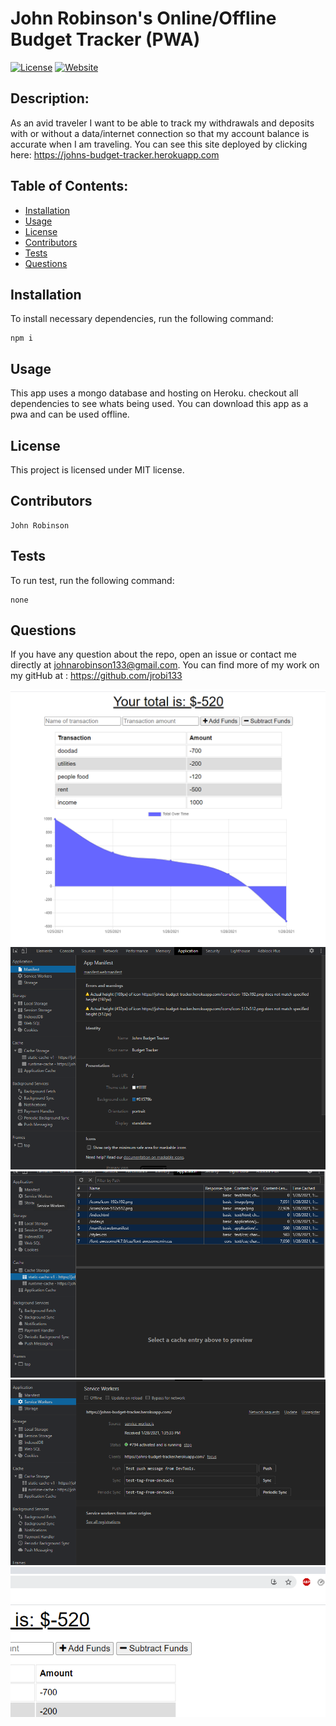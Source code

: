 # John Robinson's Online/Offline Budget Tracker (PWA)
[![License](https://img.shields.io/badge/License-MIT-yellow.svg)](https://opensource.org/licenses/MIT)
[![Website](https://img.shields.io/website-portfolio-down-green-red/http/lbesson.bitbucket.org.svg)](https://jrobi133.github.io/PortfolioJohnRobinson/index.html)
## Description:
    
As an avid traveler I want to be able to track my withdrawals and deposits with or without a data/internet connection so that my account balance is accurate when I am traveling. You can see this site deployed by clicking here: https://johns-budget-tracker.herokuapp.com
    
    
## Table of Contents:
    
* [Installation](#installation)
* [Usage](#usage)
* [License](#license)
* [Contributors](#contributors)
* [Tests](#tests)
* [Questions](#questions)
    
    
## Installation
    
To install necessary dependencies, run the following command:
    
    npm i
    
    
    
## Usage
    
This app uses a mongo database and hosting on Heroku. checkout all dependencies to see whats being used. You can download this app as a pwa and can be used offline.
    
    
## License
    
This project is licensed under MIT license.
    
## Contributors 
    
    John Robinson
    
    
## Tests
    
To run test, run the following command:
    
    none
    
    
## Questions 
    
If you have any question about the repo, open an issue or contact me directly at 
johnarobinson133@gmail.com. You can find more of my work on my gitHub at :
https://github.com/jrobi133

![](/assets/screenshot.PNG)
![](/assets/screenshot2.PNG)
![](/assets/screenshot3.PNG)
![](/assets/screenshot4.PNG)
![](/assets/screenshot5.PNG)
